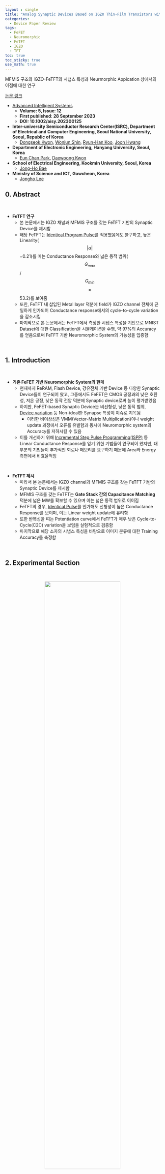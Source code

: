 ```yaml
---
layout : single
title: "Analog Synaptic Devices Based on IGZO Thin-Film Transistors with a Metal–Ferroelectric–Metal–Insulator–Semiconductor Structure for High-Performance Neuromorphic Systems"   
categories: 
  - Device Paper Review
tags:
  - FeFET  
  - Neuromorphic       
  - FeTFT   
  - IGZO    
  - TFT   
toc: true
toc_sticky: true
use_math: true
---
```


MFMIS 구조의 IGZO-FeTFT의 시냅스 특성과 Neurmorphic Appication 상에서의 이점에 대한 연구  

[논문 링크](https://advanced.onlinelibrary.wiley.com/doi/full/10.1002/aisy.202300125)         

- [Advanced Intelligent Systems](https://advanced.onlinelibrary.wiley.com/journal/26404567)
  - **Volume: 5, Issue: 12**   
  - **First published: 28 September 2023**   
  - **DOI: 10.1002/aisy.202300125**     
- **Inter-university Semiconductor Research Center(ISRC), Department of Electrical and Computer Engineering, Seoul National University, Seoul, Republic of Korea**      
  - [Dongseok Kwon](https://ieeexplore.ieee.org/author/37089216638), [Wonjun Shin](https://ieeexplore.ieee.org/author/37086992826), [Ryun-Han Koo](https://ieeexplore.ieee.org/author/37089391606), [Joon Hwang](https://ieeexplore.ieee.org/author/37088877534)   
- **Department of Electronic Engineering, Hanyang University, Seoul, Korea**      
  - [Eun Chan Park](https://ieeexplore.ieee.org/author/605152447968478), [Daewoong Kwon](https://ieeexplore.ieee.org/author/37402105900)   
- **School of Electrical Engineering, Kookmin University, Seoul, Korea**   
  - [Jong-Ho Bae](https://ieeexplore.ieee.org/author/37960975600)  
- **Ministry of Science and ICT, Gawcheon, Korea**   
  - [Jongho Lee](https://ieeexplore.ieee.org/author/37085367913)   


## 0. Abstract    

&nbsp;

- **FeTFT 연구**   
  - 본 논문에서는 IGZO 채널과 MFMIS 구조를 갖는 FeTFT 기반의 Synaptic Device를 제시함   
  - 해당 FeTFT는 [Identical Program Pulse](https://miniharu22.github.io/device%20paper%20review/neuro0/#2-experimental)를 적용했음에도 불구하고, 높은 Linearity($$\vert \alpha \vert$$=0.21)를 띠는 Conductance Response와 넓은 동적 범위($$G_{max}$$/$$G_{min}$$ $$\approx$$ 53.2)를 보여줌    
  - 또한, FeTFT 내 삽입된 Metal layer 덕분에 field가 IGZO channel 전체에 균일하게 인가되어 Conductance response에서의 cycle-to-cycle variation을 감소시킴    
  - 마지막으로 본 논문에서는 FeTFT에서 측정한 시냅스 특성을 기반으로 MNIST Dataset에 대한 Classification을 시뮬레이션을 수행, 약 97%의 Accuracy를 얻음으로써 FeTFT 기반 Neuromorphic System의 가능성을 입증함    

&nbsp;

## 1. Introduction   

&nbsp;

- **기존 FeFET 기반 Neuromorphic System의 한계**   
  - 현재까지 ReRAM, Flash Device, 강유전체 기반 Device 등 다양한 Synaptic Device들이 연구되어 왔고, 그중에서도 FeFET은 CMOS 공정과의 낮은 호환성, 저온 공정, 낮은 동작 전압 덕분에 Synaptic device로써 높이 평가받았음   
  - 하지만, FeFET-based Synaptic Device는 비선형성, 낮은 동적 범위, [Device variation](https://miniharu22.github.io/device%20paper%20review/fe1/) 등 Non-ideal한 Synapse 특성이 이슈로 지목됨    
    - 이러한 비이상성은 VMM(Vector-Matrix Multiplication)이나 weight update 과정에서 오류를 유발함과 동시에 Neuromorphic system의 Accuracy를 저하시킬 수 있음   
  - 이를 개선하기 위해 [Incremental Step Pulse Programming(ISPP)](https://miniharu22.github.io/device%20paper%20review/neuro0/) 등 Linear Conductance Response를 얻기 위한 기법들이 연구되어 왔지만, 대부분의 기법들이 추가적인 회로나 메모리를 요구하기 때문에 Area와 Energy 측면에서 비효율적임   

&nbsp;

- **FeTFT 제시**   
  - 따라서 본 논문에서는 IGZO channel과 MFMIS 구조를 갖는 FeTFT 기반의 Synaptic Device를 제시함    
  - MFMIS 구조를 갖는 FeTFT는 **Gate Stack 간의 Capacitance Matching** 덕분에 넓은 MW를 확보할 수 있으며 이는 넓은 동적 범위로 이어짐    
  - FeTFT의 경우, [Identical Pulse](https://miniharu22.github.io/device%20paper%20review/neuro0/#2-experimental)를 인가해도 선형성이 높은 Conductance Response를 보이며, 이는 Linear weight update에 유리함   
  - 또한 반복성을 띠는 Potentiation curve에서 FeTFT가 매우 낮은 Cycle-to-Cycle(C2C) variation을 보임을 실험적으로 검증함    
  - 마지막으로 해당 소자의 시냅스 특성을 바탕으로 이미지 분류에 대한 Training Accuracy를 측정함   

&nbsp;

## 2. Experimental Section    

&nbsp;

<div align="center">
  <img src="/assets/images/Ferro/23.png" width="70%" height="70%" alt=""/>
  <p><em></em></p>
</div>

&nbsp;  

- **MFMIS-FeTFT Process Flow**   
  - 본 논문에서 제안한 MFMIS FeTFT의 Process Flow는 Fig.S15에 제시되며 다음의 과정을 밟음   
    - Bottom Gate로써 45nm TiN을 Buffer Oxide 위에 증착 후 Patterning    
    - 8nm HZO를 강유전층으로 증착    
    - Floating Gate로써 25nm TiN을 증착 후 Patterning    
      - **Bottom Gate와 Floating Gate 사이의 Area Ratio(AR)는 HZO layer에 걸리는 field의 제어를 위해 엔지니어링이 가능**   
    - 강유전성의 유도를 위해 HZO layer는 N2 ambient에서 500°C로 Annealing    
    - 8nm ZrO2를 Insulator Layer로써 증착    
    - RF Sputtering을 통해 a-IGZO를 Channel layer로써 증착 후 Patterning    
      - IGZO는 1시간동안 350°C로 O2 Annealing을 수행    
    - DC Sputtering을 통해 Mo를 S/D eletrode로써 증착      
  - 제작한 FeTFT는 상온에서 [Agilent B1500A](https://miniharu22.github.io/device%20paper%20review/fe2/#2-2-measurement)를 통해 측정 및 분석이 수행됨   

&nbsp;

<div align= 'center'>
    $$X^l = f(X^{l-1}(G_+^l-G_-^l))$$
    <p><em>Active value in the layer</em></p>
</div> 


<div align= 'center'>
    $$\delta^1 = \delta^2(G_+^2-G_-^2)^T f'$$
    <p><em>Delta value in the hidden layer</em></p>
</div> 

&nbsp;

- **neuromorphic System Simulaton**   
  - 측정된 FeTFT의 Synapse 특성을 기반으로 NN Simulation을 Pytorch로 수행    
  - MNIST Image Classification을 위해 (28x28)→(16x16)→(10)의 FC layer를 구축   
  - Training의 batch size는 100으로 설정    
  - Hidden layer에는 ReLU Activation 사용     
    - 1st, 2nd layer의 Activaed value $$X_l$$은 위 첫번째 수식으로 표현됨    
    - $$f$$는 활성화 함수이며, $$G_+^l$$와 $$G_-^l$$는 FeTFT의 Conductance에 해당   
    - $$X^0$$는 Input layer의 matrix로 단순화를 위해 Maximum Conductance는 1로 설정함   
  - Output layer에는 Softmax를 사용   
    - Output lyaer에서는 $$X^2$$와 실제 label을 고려하여 Cross-entropy loss와 $$\delta^2$$를 계산함    
    - Hidden layer에서의 $$\delta^1$$는 위 두번째 수식으로 표현됨    
    - $$f'$$는 ReLU의 도함수이며, $$(G_+^2-G_-^2)^T$$는 Conductance 차이의 전치행렬임    
  - Loss function은 Cross-entropy를 적용   


&nbsp;

## 3. Results & Discussion   
### 3-1. Electrical Characteristics of the FeTFTs   

&nbsp;

<div align="center">
  <img src="/assets/images/Ferro/21.png" width="100%" height="100%" alt=""/>
  <p><em></em></p>
</div>

&nbsp;   

- **IGZO Channel**   
  - Fig.1(a)와 Fig.1(b)는 각각 MFMIS 구조 FeTFT의 3D Schematic과 Source/Drain 사이의 단면도를 보여주며, Fig.1(c)는 TEM 이미지를 나타냄    
  - 본 논문에서 제시한 FeTFT는 Channel material로써 **IGZO**를 사용하는데 이는 저온 공정에서 증착이 가능함    
    - 이전 논문들에 따르면 [HZO의 강유전성을 발현시키기 위해서는 500°C의 Annealing을 수행하는데](https://miniharu22.github.io/device%20paper%20review/fe3/#2-experiments), **IGZO는 500°C보다 낮은 온도에서 증착이 가능함**([2T0C 논문에서는 250°C 라고 설명](https://miniharu22.github.io/device%20paper%20review/TC1/#2-device-fabrication))    
    - 또한, IGZO channel을 사용하는 TFT는 높은 [On/Off current ratio](https://miniharu22.github.io/device%20paper%20review/TC1/#1-introduction)를 보여주는데, **이는 넓은 동적 범위를 확보하는데 유리함**     

&nbsp;

- **Capacitane Matching**
  - FeTFT의 MFMIS 구조에서 Metal-Insulator-Semiconductor(MIS)의 면적($$A_{\text{MOS}}$$)과 Metal-Ferro-Metal(MFM)의 면적($$A_{\text{FE}}$$)간의 비율(Area Ratio, AR)은 엔지니어링이 가능함    
    - **즉, 이는 MIS와 MFM의 Capacitance 비율은 $$A_{\text{MOS}}$$와 $$A_{\text{FE}}$$의 비율로 조절이 가능함을 의미**    
  - **AR($$A_{\text{MOS}}$$ : $$A_{\text{FE}}$$)를 증가시킴으로써 MFM에 걸리는 field의 세기를 증가시켜 강유전체의 분극을 극대화하고, 결과적으로 MW를 향상시킴**   
    - 또한 Capacitance Matching을 적절히 조절하면, [Insulator에 걸리는 field를 감소시켜 소자의 Reliability를 향상시킬 수 있음](https://miniharu22.github.io/device%20paper%20review/fe4/#3-3-feil-field-analysis)     
  - Fig.1(d)는 100kHz 주파수에서의 **PUND(Positive-Up-Negative-Down)** 측정으로 얻은 MFM 구조의 Voltage sweep에 따른 IV 특성을 Plot함   
    - Fig.1(e)는 동일한 PUND 측정 조건에서 전압에 따른 분극 값을 나타내며, 해당 측정 결과에서 잔류 분극($$2P_r$$)은 약 46μC/cm² 으로 나타남    
    - 아래 Fig.S(1)은 Voltage Sweep 범위에 따른 CV curve에 대한 Plot   


&nbsp;

<div align="center">
  <img src="/assets/images/Ferro/22.png" width="80%" height="80%" alt=""/>
  <p><em></em></p>
</div>

&nbsp;  

&nbsp;

<div align="center">
  <img src="/assets/images/Ferro/24.png" width="100%" height="100%" alt=""/>
  <p><em></em></p>
</div>

&nbsp;  

- **AR에 따른 WM 변화 분석**   
  - Fig.2(a)는 AR이 7:1로 맞춰진 FeTFT에서 Voltage Sweep에 따른 Transfer curve을 Plot한 것으로 강유전층의 분극 현상에 따른 hysteresis loop를 확인할 수 있음   
    - 소자의 Channel width와 length는 각각 30µm와 20µm로 설정됨    
    - 40nA의 Constant current에서 측정된 MW는 약 3.8V로 확인됨    
  - Fig.2(b)에서는 AR에 따른 FeTFT의 MW를 측정한 것으로 **동일한 $$A_{\text{MOS}}$$ 조건에서 AR이 증가할수록 MFM layer의 Capacitance가 감소한다는 점에 주목해야함**     
    - **즉, AR이 증가함에 따라 MFM layer에 걸리는 field의 세기가 증가하므로 MFM의 분극을 최대화할 수 있게 되며 이를 통해 MW를 극대화할 수 있음**   
  - Fig.2(c)는 AR에 따른 $$V_th$$와 MW의 변화에 대한 Plot    

&nbsp;

> **Capacitance vs Field**   
>   - Capacitance가 감소하면 Field가 증가하는 이유는 다음의 수식에서 유도 가능   
>       - $$Q$$ = $$CV$$   
>       - $$E$$ = $$\frac{V}{d}$$    
>   - 위 수식을 정리하면, $$E$$ = $$\frac{Q}{Cd}$$ 이므로, Capacitance가 감소하면 field의 세기가 증가하게 됨   
>   - 정성적으로 설명하면, 동일한 양의 전하를 저장해야 할때 Capacitance가 작을수록 더 큰 전압이 요구됨    
>       - 즉, 해당 층에 분배되는 전압의 크기가 증가하며 이에 따라 Field가 증가함   


&nbsp;

### 3-2. Synaptic Characteristics of the FeTFTs    

&nbsp;

- **FeTFT의 시냅스 동작**   
  - 본 논문에서 제시된 MFMIS Gate stack FeTFT는 Channel Conductance($$G$$)를 조절함으로써 Synaptic Device로 사용 가능     
  - Nenuromorphic system에서 $$G$$는 Synaptic weight를 결정하는데 사용되며, $$G$$의 변화는 강유전층의 분극 스위칭을 통해 구현됨    

&nbsp;

<div align="center">
  <img src="/assets/images/Ferro/25.png" width="80%" height="80%" alt=""/>
  <p><em></em></p>
</div>

&nbsp;  

- **PGM Pulse에 따른 $$G$$ 측정**
  - Fig.3(a)는 PGM Pulse(5V, 100μs)의 개수를 증가시키면서 측정한 FeTFT의 Transfer curve를 보여줌    
    - PGM Pulse 인가하기 전에, 10회의 ERS Pulse(-5V, 10ms)를 인가하여 FeTFT를 초기화함     
    - **ERS Pulse 인가 후, 강유전층에는 아래 방향의 분극이 형성되어 IGZO 채널 내 전자를 공핍(Depletion)시키고, $$G$$를 감소시킴**       
  - **PGM Pulse 인가 후에는 반대로 분극 반향을 위로 전환시키기 때문에 Channel에 전자를 축적시킴으로써 $$G$$가 증가되는데, 점진적으로 증가됨이 확인됨**       
 

&nbsp;

- **Linear $$G$$ Response**   
  - Fig.3(b)는 PGM Pulse의 개수에 따른 FeTFT의 $$G$$ Response를 확인 가능한데, **PGM Pulse 수가 증가함에 따라 $$G$$ Response가 linear하게 나타남이 보여짐**  
  - 대부분의 연구에서는 Non-linear한 G Response를 완화하기 위해 [Incremental Step Pulse Programming(ISPP)]((https://miniharu22.github.io/device%20paper%20review/neuro0/))을 적용함    
    - 하지만, Incremental PGM Pulse를 생성하면 별도의 회로가 추가되야 하는데 이는 Neuromorphic system의 효율을 저하시킴     
    - **이러한 관점에서, Identical Pulse를 적용해도 Linear $$G$$ Response를 보이는 FeTFT는 Neuromorphic System에서 큰 이점을 가짐**   
  - 일부 Charge Trapping 기반 Synaptic Device는 Subthreshold region에서도 Linear G Response을 보이지만, [FET의 Subthreshold current는 전압 변화에 매우 민감하기 때문에](https://miniharu22.github.io/device%20paper%20review/fe1/#3-1-ferro--variation) Neuromorphic system의 performance에 악영향을 줄 수 있음    
    - 반면, 본 논문에서 제시한 FeTFT는 Subthreshold region에서도 Linearity를 유지하기 때문에 이 또한 Neuromorphic system에서 큰 이점을 제공함   

&nbsp;

<div align="center">
  <img src="/assets/images/Ferro/26.png" width="100%" height="100%" alt=""/>
  <p><em></em></p>
</div>

&nbsp;  

- **AR에 따른 $$G$$ Response**    
  - 본 논문에서는 다양한 AR에 따른 $$G$$ Response를 분석함     
  - Fig.3(c)에서 확인할 수 있듯이, AR이 7:1인 FeTFT는 동일한 동적 범위($$G_{max}$$/$$G_{mix}$$) 내에서 제일 선형성이 높은 $$G$$ Response를 보임     
    - Fig.S(5)를 보면, AR이 4:1, 6:1 FeTFT도 상대적으로 좁은 동적 범위 내에서는 선형적인 $$G$$ Response를 보이긴했지만, 결국 7:1 FeTFT보다는 부족함    
  - Fig.S(6)과 Fig.S(7)은 각각 동일한 Programming 시간($$t_{pgm}$$)에서 AR에 따른 $$G$$ Response와 AR이 7:1일 때 다양한 $$t_{pgm}$$에 다른 $$G$$ Response를 Plot함   

&nbsp;

- **$$\Delta V_{th}$$와 Linear $$G$$ Response**   
  - Fig.S(8)의 경우, 서로 다른 AR을 가진 FeTFT의 Transfer curve를 $$V_th$$에 대해 Normalization을 수행한 것으로 각각의 FeTFT의 curve가 거의 동일한 것이 확인됨    
  - Fig.S(8b)에서는 $$\Delta V_{th}$$를 PGM Pulse의 개수에 따른 함수로 표현하였는데, FeTFT에 PGM Pulse를 인가함에 따라 Transfer curve가 $$\Delta V_{th}$$만큼 left-shift되는 것을 확인 가능하며, 이에 따라 $$I_D$$ 값도 변함     
    - 여기서 주목해야하는 점은 **$$\Delta V_{th}$$에 의한 $$I_D$$의 변화와 PGM Pulse에 의한 $$\Delta V_{th}$$가 서로 상쇄된다면, PGM Pulse 수에 따라 $$I_D$$가 선형적으로 증가함으로써 Linear $$G$$ Response를 유도할 수 있다는 것임**   
  - 이에 본 논문에서는 주어진 동적 범위 내에서 상기한 조건을 만족시키도록 FeTFT의 AR을 엔지니어링함으로써 $$G$$의 선형성을 제어함(Fig.S(8c) 참고)        
    - AR이 4:1인 FeTFT에서는 MW가 좁기 때문에 $$\Delta V_{th}$$가 PGM Pulse에 의해 빠르게 Saturation됨    
    - 반면, AR이 증가하면 $$\Delta V_{th}$$의 Saturation value도 증가함    
    - 결과적으로 AR이 7:1인 FeTFT에서 Lienar한 $$G$$ Response를 추출할 수 있었음   

&nbsp;

<div align="center">
  <img src="/assets/images/Ferro/27.png" width="80%" height="80%" alt=""/>
  <p><em></em></p>
</div>

&nbsp;  

- **PGM Pulse의 세기에 따른 $$G$$ Linearity**       
  - Fig.3(d)에서는 200μs의 Pulse width에서 다양한 PGM Pulse의 세기(Amplitude)에 따른 $$G$$ Response를 Plot한 것으로 다양한 Pulse amplitude에서도 높은 선형성을 확인 가능    
  - PGM Voltage가 5V일 때의 동적 범위는 약 53.2로 이는 기존의 다른 강유전체 기반 Synaptic Device보다 높은 수치인데, 특히 PGM Voltage가 4.5V일 때는 70개 이상의 weight level을 높은 선형성과 함께 표현 가능함     
    - Fig.S(9)에서는 각 $$G$$ Response에 대한 Fitting 결과를 표현함    
  - Fig.S(10)에서는 본 논문에서 제시한 FeTFT의 Retention 특성을 나타낸 것으로 FeTFT가 NVM로써 활용될 수 있음을 확인 가능함    

&nbsp;

<div align="center">
  <img src="/assets/images/Ferro/28.png" width="80%" height="80%" alt=""/>
  <p><em></em></p>
</div>

&nbsp;  

- **C2C variation 측정**   
  - MFIS 구조의 FeFET은 분균일한 분극(Inhomogeneous Polarization)으로 인해 Channel Conducatance의 불균일성과 $$G$$ Response의 Variation이 야기됨    
  - 반면, MFMIS 구조의 FeTFT는 **Floating Gate의 Metal layer가 강유전층 내의 불균일한 분극을 보정해준다는 점**이 특징임(Fig.4(a) 참고)   
    - **Floating Gate를 통과한 field는 IGZO channel 전체에 균일하게 적용되며 결과적으로 Channel Conductance를 균일하게 만들고 C2C(Cycle-to-Cycle) Variation을 개선시킴**   
  - Fig.4(b)는 C2C variation을 평가하기 위해 Identical PGM Pulse를 5회동안 반복 적용한 FeTFT의 $$G$$ Response를 측정한 것으로 각 $$G$$ Response는 20회의 ERS Pulse를 통해 $$G$$ level을 초기화한 후 측정됨    
    - 측정 결과, 거의 동일한 수준의 $$G$$ Response가 관찰되었으며, C2C variation도 매우 낮은 수준($$\sigma$$ = 0.47%)로 나타난 동시에 높은 선형성도 관측됨    

&nbsp;

### 3-3. Network Simulation    

&nbsp;

<div align="center">
  <img src="/assets/images/Ferro/29.png" width="80%" height="80%" alt=""/>
  <p><em></em></p>
</div>

&nbsp; 

- **Weight 표현**   
  - FeFET의 On-chip Train Performance를 평가하기 위해 (28x28)→(16x16)→(10)의 FC Layer Network를 설계 후, MNIST Dataset에 대한 Image Classification을 수행함(Fig.5(a) 참고) 
  - **2개의 FeFET이 하나의 weight($$W$$)를 나타내며, $$W$$ = $$G_+$$-$$G_-$$로 정의됨**   
    - **여기서 $$G_+$$와 $$G_-$$는 각각 Positive weight와 Negative weight를 나타내기 위한 FeFET의 Conductance애 해당**(Fig.5(b) 참고)     
    - 각 FeFET의 $$G$$는 강유전층의 Polarization state에 의해 조절됨   
  - **Current Mirror 회로를 통해 $$G_+$$ Array와 $$G_-$$ Array로부터의 전류 차를 산출할 수 있으며, 이 전류 차이는 Pulse-width modulation 회로에서 Pulse width 신호로 변환함**    

&nbsp;

- **Weight update**    
  - 신경망 학습은 Pytorch 프레임워크로 수행되었으며, FeTFT에서 측정된 다음의 특성들이 고려됨    
    - $$G$$ Response Linearity    
    - Weight Precison (Conductance level)   
    - C2C Variation    
    - Dynamic Range   
  - 특히, FeTFT의 Linear $$G$$ Response를 최대한 활용하기 위해, **Synaptic Device의 Poteniation만을 사용하는 Manhattan weight update 기법을 채택함**(fig.5(c) 참고)     
    - **$$\Delta W$$가 0일 경우, PGM Pulse를 인가하지 않음**    
    - **$$\Delta W$$가 업데이트 임계값($$\Delta_{th}$$)보다 클 경우, 하나의 PGM Pulse가 Positive weight를 표현하는 FeTFT에 인가됨**    
    - **$$\Delta W$$이 -$$\Delta_{th}$$보다 작을 경우, Negative weight를 표현하는 FeTFT에 인가됨**    
    - 이후, 단일 PGM Pulse를 통해 weight를 업데이트    

&nbsp;

> **Potentiation만 사용**   
>   - 본 논문에서 제시한 FeTFT의 경우, Potentiation 과정에서 매우 우수한 Linearity를 보이기 때문에 Depression을 사용하지 않고 weight update를 구현하고 싶어함   
>   - 이를 위해 제시된 방법이 Manhattan으로 다음의 방식을 사용    
>       - Weight를 증가시키고 싶다면, Positive $$G$$를 표현하는 소자에 Potentiation을 수행 → $$G_+$$를 증가    
>       - Weight를 감소시키고 싶다면, Negative $$G$$를 표현하는 소자에 Potentiation을 수행 → $$G_-$$를 증가    



&nbsp;

<div align="center">
  <img src="/assets/images/Ferro/30.png" width="70%" height="70%" alt=""/>
  <p><em></em></p>
</div>

&nbsp; 

- **단방향 업데이트 이슈**
  - 다만, 학습 중에서 두 FeTFT 중 하나가 Maximum $$G$$에 도달하면 Update가 단방향으로만 이뤄질 수도 있음    
    - 이 경우 두 FeTFT에 대해 ERS Pulse를 통해 초기화를 수행 후   
    - Maximum $$G$$를 가진 FeTFT에 PGM Pulse를 적용하여 이전 weight 값에 도달하게 함   
    - 이후, 해당 Device pair를 통해 weight를 양방향으로 update할 수 있음(Fig.S(13) 참고)    
  - 해당 방식을 통해 **Synaptic Device의 Potentiation 부분만을 사용함으로써 weight가 선형적/대칭적으로 업데이트될 수 있도록 할 수 있고 따라서 Accuracy가 향상됨**     
  - 또한, Incremental PGM/ERS Pulse를 생성해야 할 HW의 부담이 줄어들어 System의 전력 소비 및 면적 점유율 측면에서 이점을 가짐   

&nbsp;

> **Maxumum $$G$$ 도달**   
>   - 만약 Potentiation을 반복하다가 두 FeFET 중 하나라도 Dynamic range의 한계값에 도달하게 되면, 더 이상 weight update를 양방향으로 진행할 수 없음    
>   - 이럴 경우, 두 소자에 ERS Pulse를 인가하여 $$G_+$$와 $$G_-$$를 초기화시킨 후, 다시 PGM Pulse를 인가하여 직전의 weight 값으로 복원시킴   
>       - 이후에 다시 Manhattan 방식을 사용해서 weight update를 지속   


&nbsp;

- **Train Acc 측정 결과**      
  - Fig.5(d)에서 확인할 수 있듯이, Classification Accuracy는 Train epoch에 대해서 평가되었으며 측정 결과는 다음과 같음    
    - 앞서 측정된 PGM 조건에서 학습을 수행한 결과, 약 96.3%의 높은 Accuracy를 달성했으며, 특히 PGM Pulse가 4.5V일 때는 97% 이상의 Accuracy가 확인됨   
  - 물론 Pytorch로 측정된 Accuracy의 경우, 이를 Spice simualtion으로 진행한다면 기생 Capacitance와 Resistance 성분에 의해 저하될 수 있음에 주의해야함   

&nbsp;

## 4. Summary   

&nbsp;

- **MFMIS FeFET의 장점**   
  - MIS Stack과 MFM Stack의 면적비(AR)를 증가시킴으로써, **즉 Capacitance matching을 통해 MFM의 Capacitance를 감소시킬 수 있음**   
    - **이를 통해 강유전층에 걸리는 field의 세기를 증가시켜 강유전체의 분극을 최대화, MW를 극대화시켜 더 넓은 Dynamic range를 얻을 수 있음**    
  - Floating Gate로 삽입된 Metal이 IGZO 채널에 걸리는 field를 균일하게 재분배시킴으로써 Channel Conductance($$G$$)의 불균일성을 개선시킴  

&nbsp;

- **Linear $$G$$ Response**   
  - 본 논문에서는 Incremental Pulse Ramping 방식이 아닌 Identical Pulse 방식을 수행했는데, 그럼에도 불구하고 AR이 증가함에 따라 $$G$$ Response의 선형성이 증가하는 것을 관측함    
  - 또한, PGM Pulse Amplitude를 변화시키더라도 다른 Synaptic Device 대비 높은 Linearity를 보여줌    

&nbsp;

- **Weight Representation & Update**   
  - 본 논문에서 제시된 Neuromorphic system에서는 하나의 weight를 표현하는데 2개의 FeTFT가 요구됨   
    - **각각의 FeTFT는 Positive $$G$$와 Negative $$G$$를 표현하는데 사용되며, weight의 증감 방향에 맞는 FeTFT에 Potentiation을 수행하여 weight를 업데이트시킴**   
    - 그 결과, 강력한 선형성을 띠는 Potentiation만을 사용함으로써 weight update의 stability를 확보함   
  - 추가적으로 한 쌍의 FeTFT 중 어느 하나가 Maximum $$G$$에 도달할 경우, ERS Pulse를 통해 $$G$$를 초기화시킴으로써 다시 양방향 업데이트를 수행할 수 있음    

&nbsp;

